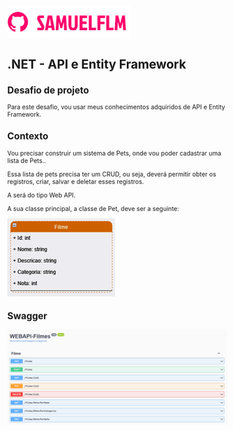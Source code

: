 <img src="Image/logo.png" alt="logo_samuelflm">


# .NET - API e Entity Framework

## **Desafio de projeto**
Para este desafio, vou usar meus conhecimentos adquiridos de API e Entity Framework.

## **Contexto**
Vou precisar construir um sistema de Pets, onde vou poder cadastrar uma lista de Pets..

Essa lista de pets precisa ter um CRUD, ou seja, deverá permitir obter os registros, criar, salvar e deletar esses registros.

A será do tipo Web API.

A sua classe principal, a classe de Pet, deve ser a seguinte:

<img src="Image/obj_tarefa.png" alt="logo_samuelflm">


## **Swagger**

<img src="Image/swagger.png" alt="logo_samuelflm">


